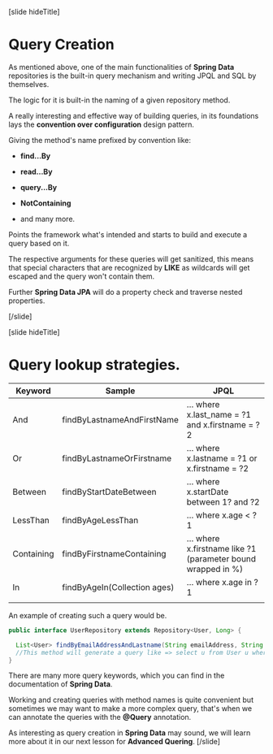 [slide hideTitle]

# Query Creation

As mentioned above, one of the main functionalities of **Spring Data** repositories is the built-in query mechanism and writing JPQL and SQL by themselves.

The logic for it is built-in the naming of a given repository method. 

A really interesting and effective way of building queries, in its foundations lays the **convention over configuration** design pattern.

Giving the method's name prefixed by convention like: 

- **find...By**

- **read...By**

- **query...By**

- **NotContaining**

- and many more.

Points the framework what's intended and starts to build and execute a query based on it.

The respective arguments for these queries will get sanitized, this means that special characters that are recognized by **LIKE** as wildcards will get escaped and the query won't contain them. 

Further **Spring Data JPA** will do a property check and traverse nested properties.

[/slide]

[slide hideTitle]

# Query lookup strategies.

| **Keyword**  | **Sample**  | **JPQL**  |
|---|---|---|
| And | findByLastnameAndFirstName    | … where x.last_name = ?1 and x.firstname = ?2 |
| Or  | findByLastnameOrFirstname  | … where x.lastname = ?1 or x.firstname = ?2 |
| Between  | findByStartDateBetween  | … where x.startDate between 1? and ?2  |
| LessThan  | findByAgeLessThan  | … where x.age < ?1  |
| Containing  | findByFirstnameContaining  | … where x.firstname like ?1 (parameter bound wrapped in %)  |
| In  | findByAgeIn(Collection<Age> ages)  | … where x.age in ?1  |
|  |  |  |


An example of creating such a query would be.

```java
public interface UserRepository extends Repository<User, Long> {

  List<User> findByEmailAddressAndLastname(String emailAddress, String lastname);  
  //This method will generate a query like => select u from User u where u.emailAddress = ?1 and u.lastname = ?2
}
```

There are many more query keywords, which you can find in the documentation of **Spring Data**.

Working and creating queries with method names is quite convenient but sometimes we may want to make a more complex query, that's when we can annotate the queries with the **@Query** annotation.

As interesting as query creation in **Spring Data** may sound, we will learn more about it in our next lesson for **Advanced Quering**.
[/slide]